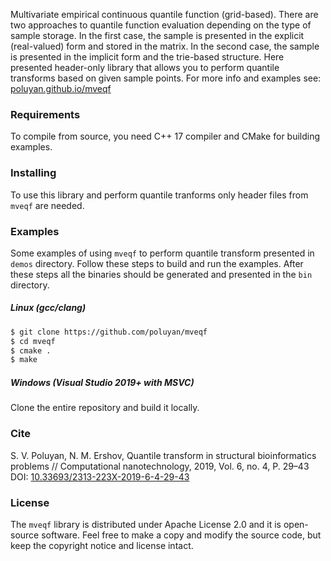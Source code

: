 Multivariate empirical continuous quantile function (grid-based). There are two approaches to quantile function evaluation depending on the type of sample storage. In the first case, the sample is presented in the explicit (real-valued) form and stored in the matrix. In the second case, the sample is presented in the implicit form and the trie-based structure. Here presented header-only library that allows you to perform quantile transforms based on given sample points. For more info and examples see: [poluyan.github.io/mveqf](https://poluyan.github.io/mveqf/)

### Requirements

To compile from source, you need C++ 17 compiler and CMake for building examples.

### Installing

To use this library and perform quantile tranforms only header files from `mveqf` are needed. 

### Examples

Some examples of using `mveqf` to perform quantile transform presented in `demos` directory. Follow these steps to build and run the examples. After these steps all the binaries should be generated and presented in the `bin` directory.

##### Linux (gcc/clang)

```sh
$ git clone https://github.com/poluyan/mveqf
$ cd mveqf
$ cmake .
$ make
```

##### Windows (Visual Studio 2019+ with MSVC)

Clone the entire repository and build it locally. 

### Cite

S. V. Poluyan, N. M. Ershov, Quantile transform in structural bioinformatics problems // Computational nanotechnology, 2019, Vol. 6, no. 4, P. 29–43 DOI: [10.33693/2313-223X-2019-6-4-29-43](http://www.mathnet.ru/php/archive.phtml?wshow=paper&jrnid=cn&paperid=274&option_lang=eng)

### License

The `mveqf` library is distributed under Apache License 2.0 and it is open-source software. Feel free to make a copy and modify the source code, but keep the copyright notice and license intact.
